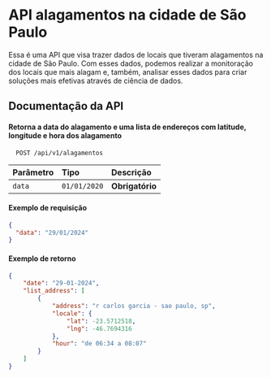 # API alagamentos na cidade de São Paulo

Essa é uma API que visa trazer dados de locais que tiveram alagamentos na cidade de São Paulo. Com esses dados, podemos realizar a monitoração dos locais que mais alagam e, também, analisar esses dados para criar soluções mais efetivas através de ciência de dados.

## Documentação da API

#### Retorna a data do alagamento e uma lista de endereços com latitude, longitude e hora dos alagamento

```http
  POST /api/v1/alagamentos
```

| Parâmetro   | Tipo       | Descrição                           |
| :---------- | :--------- | :---------------------------------- |
| `data` | `01/01/2020` | **Obrigatório** |

#### Exemplo de requisição

```JSON
{
  "data": "29/01/2024"
}

```

#### Exemplo de retorno
```JSON
{
    "date": "29-01-2024",
    "list_address": [
        {
            "address": "r carlos garcia - sao paulo, sp",
            "locale": {
                "lat": -23.5712518,
                "lng": -46.7694316
            },
            "hour": "de 06:34 a 08:07"
        }
    ]
}
```
